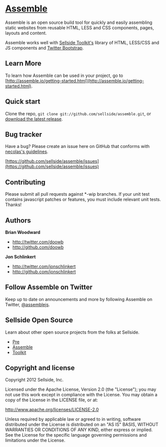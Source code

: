 [Assemble](http://assemble.io)
========

Assemble is an open source build tool for quickly and easily assembling static websites from reusable HTML, LESS and CSS components, pages, layouts and content.

Assemble works well with [Sellside Toolkit's](http://toolkit.io) library of HTML, LESS/CSS and JS components and [Twitter Bootstrap](https://github.com/twitter/bootstrap).



Learn More
----------

To learn how Assemble can be used in your project, go to [http://assemble.io/getting-started.html](http://assemble.io/getting-started.html).



Quick start
-----------

Clone the repo, `git clone git://github.com/sellside/assemble.git`, or [download the latest release](https://github.com/sellside/assemble/zipball/master).



Bug tracker
-----------

Have a bug? Please create an issue here on GitHub that conforms with [necolas's guidelines](https://github.com/necolas/issue-guidelines).

[https://github.com/sellside/assemble/issues](https://github.com/sellside/assemble/issues)



Contributing
------------

Please submit all pull requests against *-wip branches. If your unit test contains javascript patches or features, you must include relevant unit tests. Thanks!



Authors
-------

**Brian Woodward**

+ http://twitter.com/doowb
+ http://github.com/doowb

**Jon Schlinkert**

+ http://twitter.com/jonschlinkert
+ http://github.com/jonschlinkert



Follow Assemble on Twitter
--------------------------

Keep up to date on announcements and more by following Assemble on Twitter, [@assemblejs](http://twitter.com/assemblejs).



Sellside Open Source
--------------------

Learn about other open source projects from the folks at Sellside.

+ [Pre](http://pre.io)
+ [Assemble](http://assemble.io)
+ [Toolkit](http://toolkit.io)



Copyright and license
---------------------

Copyright 2012 Sellside, Inc.

Licensed under the Apache License, Version 2.0 (the "License");
you may not use this work except in compliance with the License.
You may obtain a copy of the License in the LICENSE file, or at:

   http://www.apache.org/licenses/LICENSE-2.0

Unless required by applicable law or agreed to in writing, software
distributed under the License is distributed on an "AS IS" BASIS,
WITHOUT WARRANTIES OR CONDITIONS OF ANY KIND, either express or implied.
See the License for the specific language governing permissions and
limitations under the License.


